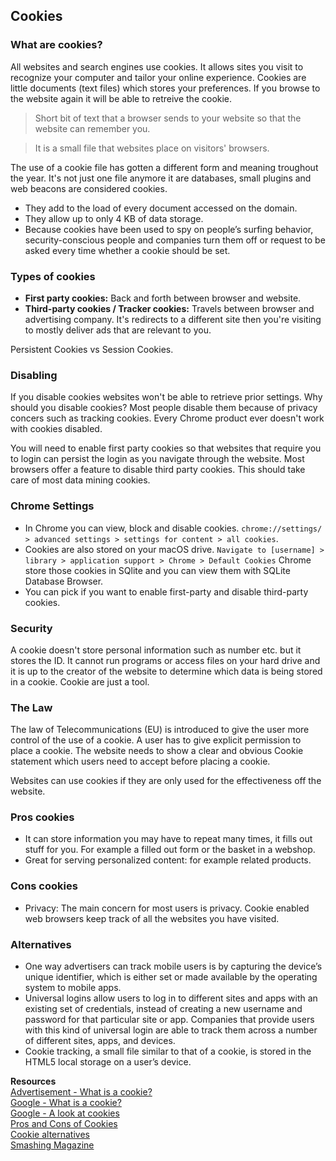 ## Cookies

### What are cookies?

All websites and search engines use cookies. It allows sites you visit to recognize your computer and tailor your online experience. Cookies are little documents (text files) which stores your preferences. If you browse to the website again it will be able to retreive the cookie.


> Short bit of text that a browser sends to your website so that the website can remember you.  

> It is a small file that websites place on visitors' browsers.

The use of a cookie file has gotten a different form and meaning troughout the year. It's not just one file anymore it are databases, small plugins and web beacons are considered cookies.

* They add to the load of every document accessed on the domain.
* They allow up to only 4 KB of data storage.
* Because cookies have been used to spy on people’s surfing behavior, security-conscious people and companies turn them off or request to be asked every time whether a cookie should be set.

### Types of cookies
* **First party cookies:** Back and forth between browser and website.
* **Third-party cookies / Tracker cookies:** Travels between browser and advertising company. It's redirects to a different site then you're visiting to mostly deliver ads that are relevant to you.

Persistent Cookies vs Session Cookies.

### Disabling
If you disable cookies websites won't be able to retrieve prior settings. Why should you disable cookies? Most people disable them because of privacy concers such as tracking cookies. Every Chrome product ever doesn't work with cookies disabled.

You will need to enable first party cookies so that websites that require you to login can persist the login as you navigate through the website. Most browsers offer a feature to disable third party cookies. This should take care of most data mining cookies.

### Chrome Settings
* In Chrome you can view, block and disable cookies. `chrome://settings/ > advanced settings > settings for content > all cookies`.
* Cookies are also stored on your macOS drive. `Navigate to [username] > library > application support > Chrome > Default Cookies` Chrome store those cookies in SQlite and you can view them with SQLite Database Browser.
* You can pick if you want to enable first-party and disable third-party cookies.

### Security
A cookie doesn't store personal information such as number etc. but it stores the ID. It cannot run programs or access files on your hard drive and it is up to the creator of the website to determine which data is being stored in a cookie. Cookie are just a tool.

### The Law
The law of Telecommunications (EU) is introduced to give the user more control of the use of a cookie. A user has to give explicit permission to place a cookie. The website needs to show a clear and obvious Cookie statement which users need to accept before placing a cookie.

Websites can use cookies if they are only used for the effectiveness off the website.

### Pros cookies
* It can store information you may have to repeat many times, it fills out stuff for you. For example a filled out form or the basket in a webshop.
* Great for serving personalized content: for example related products.

### Cons cookies
* Privacy: The main concern for most users is privacy. Cookie enabled web browsers keep track of all the websites you have visited.

### Alternatives
* One way advertisers can track mobile users is by capturing the device’s unique identifier, which is either set or made available by the operating system to mobile apps.
* Universal logins allow users to log in to different sites and apps with an existing set of credentials, instead of creating a new username and password for that particular site or app. Companies that provide users with this kind of universal login are able to track them across a number of different sites, apps, and devices.
* Cookie tracking, a small file similar to that of a cookie, is stored in the HTML5 local storage on a user’s device.

**Resources**  
[Advertisement - What is a cookie? ](https://www.youtube.com/watch?v=I01XMRo2ESg)  
[Google - What is a cookie?](https://www.youtube.com/watch?v=I01XMRo2ESg)  
[Google - A look at cookies](https://www.youtube.com/watch?v=TBR-xtJVq7E)  
[Pros and Cons of Cookies](http://www.internetmarketinginc.com/blog/the-pros-and-cons-of-cookies-a-google-story/)  
[Cookie alternatives](http://clearcode.cc/2015/05/cookie-alternative-future-mobile-advertising/)  
[Smashing Magazine](https://www.smashingmagazine.com/2010/10/local-storage-and-how-to-use-it/)
